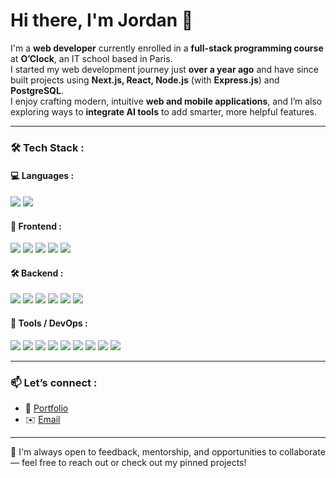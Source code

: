 # Hi there, I'm Jordan 👋

I'm a **web developer** currently enrolled in a **full-stack programming course** at **O’Clock**, an IT school based in Paris.  
I started my web development journey just **over a year ago** and have since built projects using **Next.js, React, Node.js** (with **Express.js**) and **PostgreSQL**.  
I enjoy crafting modern, intuitive **web and mobile applications**, and I’m also exploring ways to **integrate AI tools** to add smarter, more helpful features.

---
### 🛠 Tech Stack :  
#### 💻 Languages :
<img src="https://img.shields.io/badge/JavaScript-F7DF1E?logo=JavaScript&logoColor=white&style=flat" />&nbsp;<img src="https://img.shields.io/badge/TypeScript-3178C6?logo=TypeScript&logoColor=white&style=flat" />

#### 🧩 Frontend :
<img src="https://img.shields.io/badge/Next.js-000000?logo=Next.js&logoColor=white&style=flat" />&nbsp;<img src="https://img.shields.io/badge/React-61DAFB?logo=React&logoColor=white&style=flat" />&nbsp;<img src="https://img.shields.io/badge/React Router-CA4245?logo=reactrouter&logoColor=white&style=flat" />&nbsp;<img src="https://img.shields.io/badge/Redux-764ABC?logo=redux&logoColor=white&style=flat" />&nbsp;<img src="https://img.shields.io/badge/Tailwind CSS-06B6D4?logo=tailwindcss&logoColor=white&style=flat" />

#### 🛠️ Backend :
<img src="https://img.shields.io/badge/Node.js-5FA04E?logo=nodedotjs&logoColor=white&style=flat" />&nbsp;<img src="https://img.shields.io/badge/Express.js-000000?logo=express&logoColor=white&style=flat" />&nbsp;<img src="https://img.shields.io/badge/PostgreSQL-4169E1?logo=postgresql&logoColor=white&style=flat" />&nbsp;<img src="https://img.shields.io/badge/Prisma-2D3748?logo=prisma&logoColor=white&style=flat" />&nbsp;<img src="https://img.shields.io/badge/Sequelize-52B0E7?logo=sequelize&logoColor=white&style=flat" />&nbsp;<img src="https://img.shields.io/badge/JWT-000000?logo=jsonwebtokens&logoColor=white&style=flat" />

#### 🧰 Tools / DevOps :
<img src="https://img.shields.io/badge/Git-F05032?logo=Git&logoColor=white&style=flat" />&nbsp;<img src="https://img.shields.io/badge/GitHub-181717?logo=GitHub&logoColor=white&style=flat" />&nbsp;<img src="https://img.shields.io/badge/Jest-C21325?logo=jest&logoColor=white&style=flat" />&nbsp;<img src="https://img.shields.io/badge/ESLint-4B32C3?logo=eslint&logoColor=white&style=flat" />&nbsp;<img src="https://img.shields.io/badge/GitHub Actions-2088FF?logo=githubactions&logoColor=white&style=flat" />&nbsp;<img src="https://img.shields.io/badge/Docker-2496ED?logo=docker&logoColor=white&style=flat" />&nbsp;<img src="https://img.shields.io/badge/Vercel-000000?logo=vercel&logoColor=white&style=flat" />&nbsp;<img src="https://img.shields.io/badge/Cloudflare-F38020?logo=cloudflare&logoColor=white&style=flat" />&nbsp;<img src="https://img.shields.io/badge/Supabase-3FCF8E?logo=supabase&logoColor=white&style=flat" />

---
### 📫 Let’s connect :  
- 🔗 [Portfolio](https://jordandonguy.com)
- ✉️ [Email](mailto:jordan.donguy@gmail.com)

---

💬 I'm always open to feedback, mentorship, and opportunities to collaborate — feel free to reach out or check out my pinned projects!

